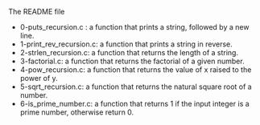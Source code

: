 The README file

* 0-puts_recursion.c : a function that prints a string, followed by a new line.
* 1-print_rev_recursion.c: a function that prints a string in reverse.
* 2-strlen_recursion.c:  a function that returns the length of a string.
* 3-factorial.c: a function that returns the factorial of a given number.
* 4-pow_recursion.c: a function that returns the value of x raised to the power of y.
* 5-sqrt_recursion.c:  a function that returns the natural square root of a number.
* 6-is_prime_number.c: a function that returns 1 if the input integer is a prime number, otherwise return 0.
